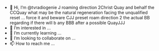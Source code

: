 - 👋 Hi, I’m @tvradiogenie J roaming direction 2Christ Quay and behalf the CCQuay what may be the natural regeneration facing the unqualified reset ... force it and beware CJJ preset roam direction 2 the actual BB regarding if there will b any BBB after a possible QuayJJJ
- 👀 I’m interested in ...
- 🌱 I’m currently learning ...
- 💞️ I’m looking to collaborate on ...
- 📫 How to reach me ...

<!---
tvradiogenie/tvradiogenie is a ✨ special ✨ repository because its `README.md` (this file) appears on your GitHub profile.
You can click the Preview link to take a look at your changes.
--->
